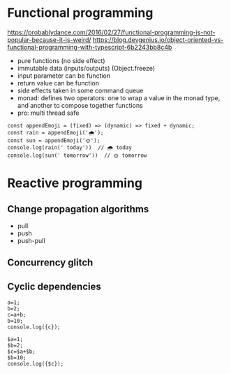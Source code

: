 # Functional programming
https://probablydance.com/2016/02/27/functional-programming-is-not-popular-because-it-is-weird/
https://blog.devgenius.io/object-oriented-vs-functional-programming-with-typescript-6b2243bb8c4b

- pure functions (no side effect)
- immutable data (inputs/outputs) (Object.freeze)
- input parameter can be function
- return value can be function
- side effects taken in some command queue
- monad: defines two operators: one to wrap a value in the monad type, and another to compose together functions
- pro: multi thread safe

```
const appendEmoji = (fixed) => (dynamic) => fixed + dynamic;
const rain = appendEmoji('🌧️');
const sun = appendEmoji('️🌞');
console.log(rain(' today'))  // ️🌧️ ️️today
console.log(sun(' tomorrow'))  // ️🌞 tomorrow
```

# Reactive programming

## Change propagation algorithms
- pull
- push
- push-pull

## Concurrency glitch

## Cyclic dependencies

```
a=1;
b=2;
c=a+b;
b=10;
console.log({c});
```

```
$a=1;
$b=2;
$c=$a+$b;
$b=10;
console.log({$c});
```
